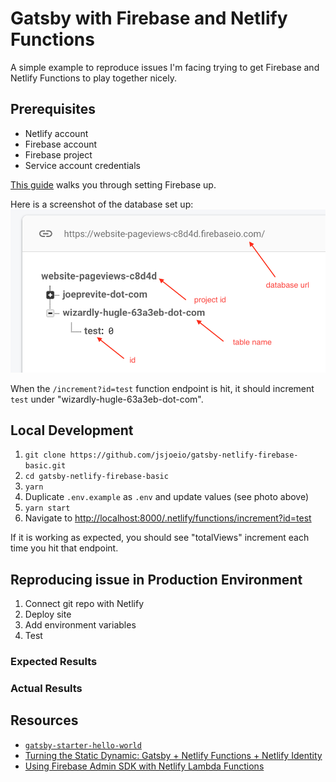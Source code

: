# Gatsby with Firebase and Netlify Functions

A simple example to reproduce issues I'm facing trying to get Firebase and Netlify Functions to play together nicely.

## Prerequisites

- Netlify account
- Firebase account
- Firebase project
- Service account credentials

[This guide](https://leerob.io/blog/real-time-post-views#setting-up-firebase) walks you through setting Firebase up.

Here is a screenshot of the database set up:
![database example](./db-example.png)

When the `/increment?id=test` function endpoint is hit, it should increment `test` under "wizardly-hugle-63a3eb-dot-com".

## Local Development

1. `git clone https://github.com/jsjoeio/gatsby-netlify-firebase-basic.git`
2. `cd gatsby-netlify-firebase-basic`
3. `yarn`
4. Duplicate `.env.example` as `.env` and update values (see photo above)
5. `yarn start`
6. Navigate to [http://localhost:8000/.netlify/functions/increment?id=test](http://localhost:8000/.netlify/functions/increment?id=tes)

If it is working as expected, you should see "totalViews" increment each time you hit that endpoint.

## Reproducing issue in Production Environment

1. Connect git repo with Netlify
2. Deploy site
3. Add environment variables
4. Test

### Expected Results

### Actual Results

## Resources

- [`gatsby-starter-hello-world`](https://github.com/gatsbyjs/gatsby-starter-hello-world)
- [Turning the Static Dynamic: Gatsby + Netlify Functions + Netlify Identity](https://www.gatsbyjs.org/blog/2018-12-17-turning-the-static-dynamic/)
- [Using Firebase Admin SDK with Netlify Lambda Functions](https://dev.to/jackabox/using-firebase-admin-sdk-with-netlify-lambda-functions-4h8e)
